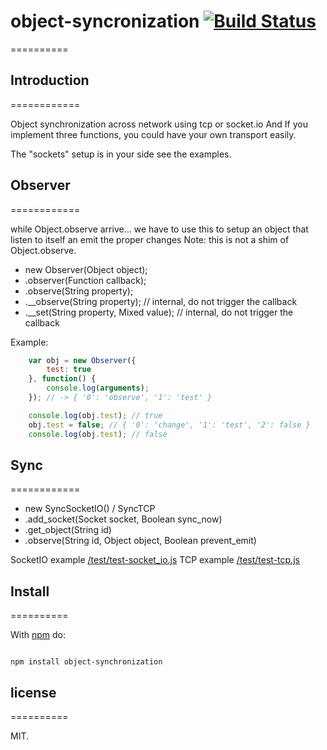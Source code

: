 # object-syncronization [![Build Status](https://secure.travis-ci.org/llafuente/object-syncronization.png?branch=master)](http://travis-ci.org/llafuente/object-syncronization)
==========

## Introduction
============

Object synchronization across network using tcp or socket.io
And If you implement three functions, you could have your own transport easily.

The "sockets" setup is in your side see the examples.

## Observer
============

while Object.observe arrive... we have to use this to setup an object that listen to itself an emit the proper changes
Note: this is not a shim of Object.observe.

* new Observer(Object object);
* .observer(Function callback);
* .observe(String property);
* .__observe(String property); // internal, do not trigger the callback
* .__set(String property, Mixed value); // internal, do not trigger the callback

Example:

``` js
    var obj = new Observer({
        test: true
    }, function() {
        console.log(arguments);
    }); // -> { '0': 'observe', '1': 'test' }

    console.log(obj.test); // true
    obj.test = false; // { '0': 'change', '1': 'test', '2': false }
    console.log(obj.test); // false

```

## Sync
============

* new SyncSocketIO() / SyncTCP
* .add_socket(Socket socket, Boolean sync_now)
* .get_object(String id)
* .observe(String id, Object object, Boolean prevent_emit)

SocketIO example [/test/test-socket_io.js](https://github.com/llafuente/object-synchronization/blob/master/test/test-socket_io.js)
TCP example [/test/test-tcp.js](https://github.com/llafuente/object-synchronization/blob/master/test/test-tcp.js)

## Install
==========

With [npm](http://npmjs.org) do:

```

npm install object-synchronization

```

## license
==========

MIT.
